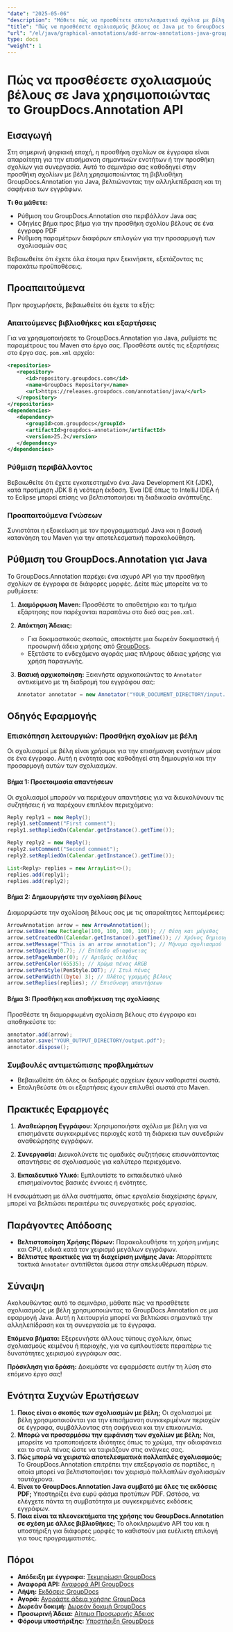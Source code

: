 ```yaml
---
"date": "2025-05-06"
"description": "Μάθετε πώς να προσθέτετε αποτελεσματικά σχόλια με βέλη σε PDF χρησιμοποιώντας τη βιβλιοθήκη GroupDocs.Annotation για Java. Βελτιώστε τη σαφήνεια και τη συνεργασία των εγγράφων."
"title": "Πώς να προσθέσετε σχολιασμούς βέλους σε Java με το GroupDocs.Annotation API"
"url": "/el/java/graphical-annotations/add-arrow-annotations-java-groupdocs/"
type: docs
"weight": 1
---
```


# Πώς να προσθέσετε σχολιασμούς βέλους σε Java χρησιμοποιώντας το GroupDocs.Annotation API

## Εισαγωγή

Στη σημερινή ψηφιακή εποχή, η προσθήκη σχολίων σε έγγραφα είναι απαραίτητη για την επισήμανση σημαντικών ενοτήτων ή την προσθήκη σχολίων για συνεργασία. Αυτό το σεμινάριο σας καθοδηγεί στην προσθήκη σχολίων με βέλη χρησιμοποιώντας τη βιβλιοθήκη GroupDocs.Annotation για Java, βελτιώνοντας την αλληλεπίδραση και τη σαφήνεια των εγγράφων.

**Τι θα μάθετε:**
- Ρύθμιση του GroupDocs.Annotation στο περιβάλλον Java σας
- Οδηγίες βήμα προς βήμα για την προσθήκη σχολίου βέλους σε ένα έγγραφο PDF
- Ρύθμιση παραμέτρων διαφόρων επιλογών για την προσαρμογή των σχολιασμών σας

Βεβαιωθείτε ότι έχετε όλα έτοιμα πριν ξεκινήσετε, εξετάζοντας τις παρακάτω προϋποθέσεις.

## Προαπαιτούμενα

Πριν προχωρήσετε, βεβαιωθείτε ότι έχετε τα εξής:

### Απαιτούμενες βιβλιοθήκες και εξαρτήσεις
Για να χρησιμοποιήσετε το GroupDocs.Annotation για Java, ρυθμίστε τις παραμέτρους του Maven στο έργο σας. Προσθέστε αυτές τις εξαρτήσεις στο έργο σας. `pom.xml` αρχείο:

```xml
<repositories>
   <repository>
      <id>repository.groupdocs.com</id>
      <name>GroupDocs Repository</name>
      <url>https://releases.groupdocs.com/annotation/java/</url>
   </repository>
</repositories>
<dependencies>
   <dependency>
      <groupId>com.groupdocs</groupId>
      <artifactId>groupdocs-annotation</artifactId>
      <version>25.2</version>
   </dependency>
</dependencies>
```

### Ρύθμιση περιβάλλοντος
Βεβαιωθείτε ότι έχετε εγκατεστημένο ένα Java Development Kit (JDK), κατά προτίμηση JDK 8 ή νεότερη έκδοση. Ένα IDE όπως το IntelliJ IDEA ή το Eclipse μπορεί επίσης να βελτιστοποιήσει τη διαδικασία ανάπτυξης.

### Προαπαιτούμενα Γνώσεων
Συνιστάται η εξοικείωση με τον προγραμματισμό Java και η βασική κατανόηση του Maven για την αποτελεσματική παρακολούθηση.

## Ρύθμιση του GroupDocs.Annotation για Java

Το GroupDocs.Annotation παρέχει ένα ισχυρό API για την προσθήκη σχολίων σε έγγραφα σε διάφορες μορφές. Δείτε πώς μπορείτε να το ρυθμίσετε:

1. **Διαμόρφωση Maven:**
   Προσθέστε το αποθετήριο και το τμήμα εξάρτησης που παρέχονται παραπάνω στο δικό σας `pom.xml`.

2. **Απόκτηση Άδειας:**
   - Για δοκιμαστικούς σκοπούς, αποκτήστε μια δωρεάν δοκιμαστική ή προσωρινή άδεια χρήσης από [GroupDocs](https://purchase.groupdocs.com/temporary-license/).
   - Εξετάστε το ενδεχόμενο αγοράς μιας πλήρους άδειας χρήσης για χρήση παραγωγής.

3. **Βασική αρχικοποίηση:**
   Ξεκινήστε αρχικοποιώντας το `Annotator` αντικείμενο με τη διαδρομή του εγγράφου σας:

   ```java
   Annotator annotator = new Annotator("YOUR_DOCUMENT_DIRECTORY/input.pdf");
   ```

## Οδηγός Εφαρμογής

### Επισκόπηση λειτουργιών: Προσθήκη σχολίων με βέλη
Οι σχολιασμοί με βέλη είναι χρήσιμοι για την επισήμανση ενοτήτων μέσα σε ένα έγγραφο. Αυτή η ενότητα σας καθοδηγεί στη δημιουργία και την προσαρμογή αυτών των σχολιασμών.

#### Βήμα 1: Προετοιμασία απαντήσεων 
Οι σχολιασμοί μπορούν να περιέχουν απαντήσεις για να διευκολύνουν τις συζητήσεις ή να παρέχουν επιπλέον περιεχόμενο:

```java
Reply reply1 = new Reply();
reply1.setComment("First comment");
reply1.setRepliedOn(Calendar.getInstance().getTime());

Reply reply2 = new Reply();
reply2.setComment("Second comment");
reply2.setRepliedOn(Calendar.getInstance().getTime());

List<Reply> replies = new ArrayList<>();
replies.add(reply1);
replies.add(reply2);
```

#### Βήμα 2: Δημιουργήστε την σχολίαση βέλους 
Διαμορφώστε την σχολίαση βέλους σας με τις απαραίτητες λεπτομέρειες:

```java
ArrowAnnotation arrow = new ArrowAnnotation();
arrow.setBox(new Rectangle(100, 100, 100, 100)); // Θέση και μέγεθος
arrow.setCreatedOn(Calendar.getInstance().getTime()); // Χρόνος δημιουργίας
arrow.setMessage("This is an arrow annotation"); // Μήνυμα σχολιασμού
arrow.setOpacity(0.7); // Επίπεδο αδιαφάνειας
arrow.setPageNumber(0); // Αριθμός σελίδας
arrow.setPenColor(65535); // Χρώμα πένας ARGB
arrow.setPenStyle(PenStyle.DOT); // Στυλ πένας
arrow.setPenWidth((byte) 3); // Πλάτος γραμμής βέλους
arrow.setReplies(replies); // Επισύναψη απαντήσεων
```

#### Βήμα 3: Προσθήκη και αποθήκευση της σχολίασης 
Προσθέστε τη διαμορφωμένη σχολίαση βέλους στο έγγραφο και αποθηκεύστε το:

```java
annotator.add(arrow);
annotator.save("YOUR_OUTPUT_DIRECTORY/output.pdf");
annotator.dispose();
```

### Συμβουλές αντιμετώπισης προβλημάτων
- Βεβαιωθείτε ότι όλες οι διαδρομές αρχείων έχουν καθοριστεί σωστά.
- Επαληθεύστε ότι οι εξαρτήσεις έχουν επιλυθεί σωστά στο Maven.

## Πρακτικές Εφαρμογές

1. **Αναθεώρηση Εγγράφου:**
   Χρησιμοποιήστε σχόλια με βέλη για να επισημάνετε συγκεκριμένες περιοχές κατά τη διάρκεια των συνεδριών αναθεώρησης εγγράφων.
   
2. **Συνεργασία:**
   Διευκολύνετε τις ομαδικές συζητήσεις επισυνάπτοντας απαντήσεις σε σχολιασμούς για καλύτερο περιεχόμενο.
3. **Εκπαιδευτικό Υλικό:**
   Εμπλουτίστε το εκπαιδευτικό υλικό επισημαίνοντας βασικές έννοιες ή ενότητες.

Η ενσωμάτωση με άλλα συστήματα, όπως εργαλεία διαχείρισης έργων, μπορεί να βελτιώσει περαιτέρω τις συνεργατικές ροές εργασίας.

## Παράγοντες Απόδοσης
- **Βελτιστοποίηση Χρήσης Πόρων:** Παρακολουθήστε τη χρήση μνήμης και CPU, ειδικά κατά τον χειρισμό μεγάλων εγγράφων.
- **Βέλτιστες πρακτικές για τη διαχείριση μνήμης Java:** Απορρίπτετε τακτικά `Annotator` αντιτίθεται άμεσα στην απελευθέρωση πόρων.

## Σύναψη
Ακολουθώντας αυτό το σεμινάριο, μάθατε πώς να προσθέτετε σχολιασμούς με βέλη χρησιμοποιώντας το GroupDocs.Annotation σε μια εφαρμογή Java. Αυτή η λειτουργία μπορεί να βελτιώσει σημαντικά την αλληλεπίδραση και τη συνεργασία με τα έγγραφα.

**Επόμενα βήματα:**
Εξερευνήστε άλλους τύπους σχολίων, όπως σχολιασμούς κειμένου ή περιοχής, για να εμπλουτίσετε περαιτέρω τις δυνατότητες χειρισμού εγγράφων σας.

**Πρόσκληση για δράση:** Δοκιμάστε να εφαρμόσετε αυτήν τη λύση στο επόμενο έργο σας!

## Ενότητα Συχνών Ερωτήσεων

1. **Ποιος είναι ο σκοπός των σχολιασμών με βέλη;**
   Οι σχολιασμοί με βέλη χρησιμοποιούνται για την επισήμανση συγκεκριμένων περιοχών σε έγγραφα, συμβάλλοντας στη σαφήνεια και την επικοινωνία.
2. **Μπορώ να προσαρμόσω την εμφάνιση των σχολίων με βέλη;**
   Ναι, μπορείτε να τροποποιήσετε ιδιότητες όπως το χρώμα, την αδιαφάνεια και το στυλ πένας ώστε να ταιριάζουν στις ανάγκες σας.
3. **Πώς μπορώ να χειριστώ αποτελεσματικά πολλαπλές σχολιασμούς;**
   Το GroupDocs.Annotation επιτρέπει την επεξεργασία σε παρτίδες, η οποία μπορεί να βελτιστοποιήσει τον χειρισμό πολλαπλών σχολιασμών ταυτόχρονα.
4. **Είναι το GroupDocs.Annotation Java συμβατό με όλες τις εκδόσεις PDF;**
   Υποστηρίζει ένα ευρύ φάσμα προτύπων PDF. Ωστόσο, να ελέγχετε πάντα τη συμβατότητα με συγκεκριμένες εκδόσεις εγγράφων.
5. **Ποια είναι τα πλεονεκτήματα της χρήσης του GroupDocs.Annotation σε σχέση με άλλες βιβλιοθήκες;**
   Το ολοκληρωμένο API του και η υποστήριξη για διάφορες μορφές το καθιστούν μια ευέλικτη επιλογή για τους προγραμματιστές.

## Πόροι
- **Απόδειξη με έγγραφα:** [Τεκμηρίωση GroupDocs](https://docs.groupdocs.com/annotation/java/)
- **Αναφορά API:** [Αναφορά API GroupDocs](https://reference.groupdocs.com/annotation/java/)
- **Λήψη:** [Εκδόσεις GroupDocs](https://releases.groupdocs.com/annotation/java/)
- **Αγορά:** [Αγοράστε άδεια χρήσης GroupDocs](https://purchase.groupdocs.com/buy)
- **Δωρεάν δοκιμή:** [Δωρεάν δοκιμή GroupDocs](https://releases.groupdocs.com/annotation/java/)
- **Προσωρινή Άδεια:** [Αίτημα Προσωρινής Άδειας](https://purchase.groupdocs.com/temporary-license/)
- **Φόρουμ υποστήριξης:** [Υποστήριξη GroupDocs](https://forum.groupdocs.com/c/annotation/)
